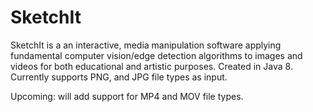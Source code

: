 # SketchIt
SketchIt is a an interactive, media manipulation software applying fundamental computer vision/edge detection
algorithms to images and videos for both educational and artistic purposes.
Created in Java 8. 
Currently supports PNG, and JPG file types as input.

Upcoming: will add support for MP4 and MOV file types.
